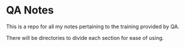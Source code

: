 QA Notes
========
This is a repo for all my notes pertaining to the training provided by QA.

There will be directories to divide each section for ease of using.
